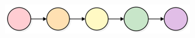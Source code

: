 
<p align="center">
  <img src="./Mermaid Chart - Create complex, visual diagrams with text. A smarter way of creating diagrams.-2025-09-16-135222.svg" alt="HELLO Diagram" width="600"/>
</p>
